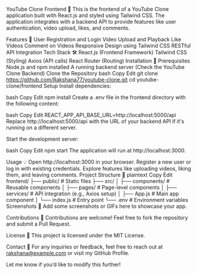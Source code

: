 YouTube Clone Frontend 🎥
This is the frontend of a YouTube Clone application built with React.js and styled using Tailwind CSS. The application integrates with a backend API to provide features like user authentication, video upload, likes, and comments.

Features 🚀
User Registration and Login
Video Upload and Playback
Like Videos
Comment on Videos
Responsive Design using Tailwind CSS
RESTful API Integration
Tech Stack 🛠️
React.js (Frontend Framework)
Tailwind CSS (Styling)
Axios (API calls)
React Router (Routing)
Installation 🔧
Prerequisites
Node.js and npm installed
A running backend server (Check the YouTube Clone Backend)
Clone the Repository
bash
Copy
Edit
git clone https://github.com/Rakshana77/youtube-clone.git
cd youtube-clone/frontend
Setup
Install dependencies:

bash
Copy
Edit
npm install
Create a .env file in the frontend directory with the following content:

bash
Copy
Edit
REACT_APP_API_BASE_URL=http://localhost:5000/api
Replace http://localhost:5000/api with the URL of your backend API if it's running on a different server.

Start the development server:

bash
Copy
Edit
npm start
The application will run at http://localhost:3000.

Usage 💡
Open http://localhost:3000 in your browser.
Register a new user or log in with existing credentials.
Explore features like uploading videos, liking them, and leaving comments.
Project Structure 📁
plaintext
Copy
Edit
frontend/
├── public/            # Static files
├── src/
│   ├── components/    # Reusable components
│   ├── pages/         # Page-level components
│   ├── services/      # API integration (e.g., Axios setup)
│   ├── App.js         # Main app component
│   └── index.js       # Entry point
└── .env               # Environment variables
Screenshots 📸
Add some screenshots or GIFs here to showcase your app.

Contributions 🤝
Contributions are welcome! Feel free to fork the repository and submit a Pull Request.

License 📜
This project is licensed under the MIT License.

Contact 📧
For any inquiries or feedback, feel free to reach out at rakshana@example.com or visit my GitHub Profile.

Let me know if you’d like to modify this further!
